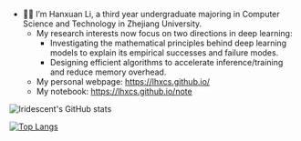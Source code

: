 - 👋👀 I’m Hanxuan Li, a third year undergraduate majoring in Computer Science and Technology in Zhejiang University.
  - My research interests now focus on two directions in deep learning:
    - Investigating the mathematical principles behind deep learning models to explain its empirical successes and failure modes.
    - Designing efficient algorithms to accelerate inference/training and reduce memory overhead.
  - My personal webpage: https://lhxcs.github.io/
  - My notebook: https://lhxcs.github.io/note
 
![Iridescent's GitHub stats](https://github-readme-stats.vercel.app/api?username=lhxcs&show_icons=true&theme=radical&count_private=true)

[![Top Langs](https://github-readme-stats.vercel.app/api/top-langs/?username=lhxcs&layout=compact&hide=javascript,SCSS,CSS,Liquid,Tcl,JupyterNotebook)](https://github.com/lhxcs)

<!---
lhxcs/lhxcs is a ✨ special ✨ repository because its `README.md` (this file) appears on your GitHub profile.
You can click the Preview link to take a look at your changes.
--->
